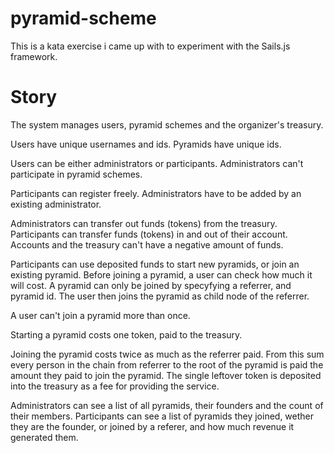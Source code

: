 # pyramid-scheme

This is a kata exercise i came up with to experiment with the Sails.js framework.

# Story
The system manages users, pyramid schemes and the organizer's treasury.

Users have unique usernames and ids.
Pyramids have unique ids.

Users can be either administrators or participants.
Administrators can't participate in pyramid schemes.

Participants can register freely.
Administrators have to be added by an existing administrator.

Administrators can transfer out funds (tokens) from the treasury.
Participants can transfer funds (tokens) in and out of their account.
Accounts and the treasury can't have a negative amount of funds.

Participants can use deposited funds to start new pyramids, or join an existing pyramid.
Before joining a pyramid, a user can check how much it will cost.
A pyramid can only be joined by specyfying a referrer, and pyramid id.
The user then joins the pyramid as child node of the referrer.

A user can't join a pyramid more than once.

Starting a pyramid costs one token, paid to the treasury.

Joining the pyramid costs twice as much as the referrer paid.
From this sum every person in the chain from referrer to the root of the pyramid is paid the amount they paid to join the pyramid.
The single leftover token is deposited into the treasury as a fee for providing the service.

Administrators can see a list of all pyramids, their founders and the count of their members.
Participants can see a list of pyramids they joined, wether they are the founder, or joined by a referer, and how much revenue it generated them.
